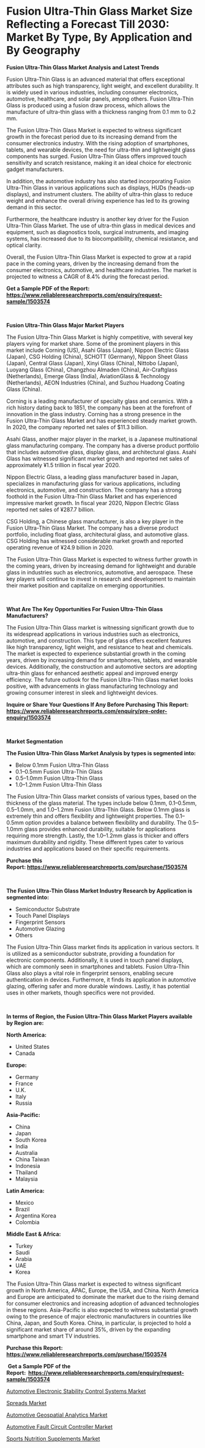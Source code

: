 <p><h1>Fusion Ultra-Thin Glass Market Size Reflecting a Forecast Till 2030: Market By Type, By Application and By Geography</h1></p><p><strong>Fusion Ultra-Thin Glass Market Analysis and Latest Trends</strong></p>
<p><p>Fusion Ultra-Thin Glass is an advanced material that offers exceptional attributes such as high transparency, light weight, and excellent durability. It is widely used in various industries, including consumer electronics, automotive, healthcare, and solar panels, among others. Fusion Ultra-Thin Glass is produced using a fusion draw process, which allows the manufacture of ultra-thin glass with a thickness ranging from 0.1 mm to 0.2 mm.</p><p>The Fusion Ultra-Thin Glass Market is expected to witness significant growth in the forecast period due to its increasing demand from the consumer electronics industry. With the rising adoption of smartphones, tablets, and wearable devices, the need for ultra-thin and lightweight glass components has surged. Fusion Ultra-Thin Glass offers improved touch sensitivity and scratch resistance, making it an ideal choice for electronic gadget manufacturers.</p><p>In addition, the automotive industry has also started incorporating Fusion Ultra-Thin Glass in various applications such as displays, HUDs (heads-up displays), and instrument clusters. The ability of ultra-thin glass to reduce weight and enhance the overall driving experience has led to its growing demand in this sector.</p><p>Furthermore, the healthcare industry is another key driver for the Fusion Ultra-Thin Glass Market. The use of ultra-thin glass in medical devices and equipment, such as diagnostics tools, surgical instruments, and imaging systems, has increased due to its biocompatibility, chemical resistance, and optical clarity.</p><p>Overall, the Fusion Ultra-Thin Glass Market is expected to grow at a rapid pace in the coming years, driven by the increasing demand from the consumer electronics, automotive, and healthcare industries. The market is projected to witness a CAGR of 8.4% during the forecast period.</p></p>
<p><strong>Get a Sample PDF of the Report:&nbsp; <a href="https://www.reliableresearchreports.com/enquiry/request-sample/1503574">https://www.reliableresearchreports.com/enquiry/request-sample/1503574</a></strong></p>
<p>&nbsp;</p>
<p><strong>Fusion Ultra-Thin Glass Major Market Players</strong></p>
<p><p>The Fusion Ultra-Thin Glass Market is highly competitive, with several key players vying for market share. Some of the prominent players in this market include Corning (US), Asahi Glass (Japan), Nippon Electric Glass (Japan), CSG Holding (China), SCHOTT (Germany), Nippon Sheet Glass (Japan), Central Glass (Japan), Xinyi Glass (China), Nittobo (Japan), Luoyang Glass (China), Changzhou Almaden (China), Air-Craftglass (Netherlands), Emerge Glass (India), AviationGlass & Technology (Netherlands), AEON Industries (China), and Suzhou Huadong Coating Glass (China).</p><p>Corning is a leading manufacturer of specialty glass and ceramics. With a rich history dating back to 1851, the company has been at the forefront of innovation in the glass industry. Corning has a strong presence in the Fusion Ultra-Thin Glass Market and has experienced steady market growth. In 2020, the company reported net sales of $11.3 billion.</p><p>Asahi Glass, another major player in the market, is a Japanese multinational glass manufacturing company. The company has a diverse product portfolio that includes automotive glass, display glass, and architectural glass. Asahi Glass has witnessed significant market growth and reported net sales of approximately ¥1.5 trillion in fiscal year 2020.</p><p>Nippon Electric Glass, a leading glass manufacturer based in Japan, specializes in manufacturing glass for various applications, including electronics, automotive, and construction. The company has a strong foothold in the Fusion Ultra-Thin Glass Market and has experienced impressive market growth. In fiscal year 2020, Nippon Electric Glass reported net sales of ¥287.7 billion.</p><p>CSG Holding, a Chinese glass manufacturer, is also a key player in the Fusion Ultra-Thin Glass Market. The company has a diverse product portfolio, including float glass, architectural glass, and automotive glass. CSG Holding has witnessed considerable market growth and reported operating revenue of ¥24.9 billion in 2020.</p><p>The Fusion Ultra-Thin Glass Market is expected to witness further growth in the coming years, driven by increasing demand for lightweight and durable glass in industries such as electronics, automotive, and aerospace. These key players will continue to invest in research and development to maintain their market position and capitalize on emerging opportunities.</p></p>
<p>&nbsp;</p>
<p><strong>What Are The Key Opportunities For Fusion Ultra-Thin Glass Manufacturers?</strong></p>
<p><p>The Fusion Ultra-Thin Glass market is witnessing significant growth due to its widespread applications in various industries such as electronics, automotive, and construction. This type of glass offers excellent features like high transparency, light weight, and resistance to heat and chemicals. The market is expected to experience substantial growth in the coming years, driven by increasing demand for smartphones, tablets, and wearable devices. Additionally, the construction and automotive sectors are adopting ultra-thin glass for enhanced aesthetic appeal and improved energy efficiency. The future outlook for the Fusion Ultra-Thin Glass market looks positive, with advancements in glass manufacturing technology and growing consumer interest in sleek and lightweight devices.</p></p>
<p><strong>Inquire or Share Your Questions If Any Before Purchasing This Report: <a href="https://www.reliableresearchreports.com/enquiry/pre-order-enquiry/1503574">https://www.reliableresearchreports.com/enquiry/pre-order-enquiry/1503574</a></strong></p>
<p>&nbsp;</p>
<p><strong>Market Segmentation</strong></p>
<p><strong>The Fusion Ultra-Thin Glass Market Analysis by types is segmented into:</strong></p>
<p><ul><li>Below 0.1mm Fusion Ultra-Thin Glass</li><li>0.1–0.5mm Fusion Ultra-Thin Glass</li><li>0.5–1.0mm Fusion Ultra-Thin Glass</li><li>1.0–1.2mm Fusion Ultra-Thin Glass</li></ul></p>
<p><p>The Fusion Ultra-Thin Glass market consists of various types, based on the thickness of the glass material. The types include below 0.1mm, 0.1–0.5mm, 0.5–1.0mm, and 1.0–1.2mm Fusion Ultra-Thin Glass. Below 0.1mm glass is extremely thin and offers flexibility and lightweight properties. The 0.1–0.5mm option provides a balance between flexibility and durability. The 0.5–1.0mm glass provides enhanced durability, suitable for applications requiring more strength. Lastly, the 1.0–1.2mm glass is thicker and offers maximum durability and rigidity. These different types cater to various industries and applications based on their specific requirements.</p></p>
<p><strong>Purchase this Report:&nbsp;<a href="https://www.reliableresearchreports.com/purchase/1503574">https://www.reliableresearchreports.com/purchase/1503574</a></strong></p>
<p>&nbsp;</p>
<p><strong>The Fusion Ultra-Thin Glass Market Industry Research by Application is segmented into:</strong></p>
<p><ul><li>Semiconductor Substrate</li><li>Touch Panel Displays</li><li>Fingerprint Sensors</li><li>Automotive Glazing</li><li>Others</li></ul></p>
<p><p>The Fusion Ultra-Thin Glass market finds its application in various sectors. It is utilized as a semiconductor substrate, providing a foundation for electronic components. Additionally, it is used in touch panel displays, which are commonly seen in smartphones and tablets. Fusion Ultra-Thin Glass also plays a vital role in fingerprint sensors, enabling secure authentication in devices. Furthermore, it finds its application in automotive glazing, offering safer and more durable windows. Lastly, it has potential uses in other markets, though specifics were not provided.</p></p>
<p>&nbsp;</p>
<p><strong>In terms of Region, the Fusion Ultra-Thin Glass Market Players available by Region are:</strong></p>
<p>
    <p> <strong> North America: </strong>
        <ul>
            <li>United States</li>
            <li>Canada</li>
        </ul>
        </p> 
    <p> <strong> Europe: </strong>
        <ul>
            <li>Germany</li>
            <li>France</li>
            <li>U.K.</li>
            <li>Italy</li>
            <li>Russia</li>
        </ul>
        </p> 
    <p> <strong> Asia-Pacific: </strong>
        <ul>
            <li>China</li>
            <li>Japan</li>
            <li>South Korea</li>
            <li>India</li>
            <li>Australia</li>
            <li>China Taiwan</li>
            <li>Indonesia</li>
            <li>Thailand</li>
            <li>Malaysia</li>
        </ul>
        </p> 
    <p> <strong> Latin America: </strong>
        <ul>
            <li>Mexico</li>
            <li>Brazil</li>
            <li>Argentina Korea</li>
            <li>Colombia</li>
        </ul>
        </p> 
    <p> <strong> Middle East & Africa: </strong>
        <ul>
            <li>Turkey</li>
            <li>Saudi</li>
            <li>Arabia</li>
            <li>UAE</li>
            <li>Korea</li>
        </ul>
    </p>
    </p>
<p><p>The Fusion Ultra-Thin Glass market is expected to witness significant growth in North America, APAC, Europe, the USA, and China. North America and Europe are anticipated to dominate the market due to the rising demand for consumer electronics and increasing adoption of advanced technologies in these regions. Asia-Pacific is also expected to witness substantial growth owing to the presence of major electronic manufacturers in countries like China, Japan, and South Korea. China, in particular, is projected to hold a significant market share of around 35%, driven by the expanding smartphone and smart TV industries.</p></p>
<p><strong>Purchase this Report: <a href="https://www.reliableresearchreports.com/purchase/1503574">https://www.reliableresearchreports.com/purchase/1503574</a></strong></p>
<p>&nbsp;<strong>Get a Sample PDF of the Report:&nbsp;&nbsp;<a href="https://www.reliableresearchreports.com/enquiry/request-sample/1503574">https://www.reliableresearchreports.com/enquiry/request-sample/1503574</a></strong></p>
<p><strong></strong></p>
<p><p><a href="https://www.linkedin.com/pulse/automotive-electronic-stability-control-systems-market-1e/">Automotive Electronic Stability Control Systems Market</a></p><p><a href="https://medium.com/@lauryframi644/spreads-market-size-growth-forecast-2023-2030-feef44bd9a3f">Spreads Market</a></p><p><a href="https://www.linkedin.com/pulse/automotive-geospatial-analytics-market-research-report-unlocks/">Automotive Geospatial Analytics Market</a></p><p><a href="https://www.linkedin.com/pulse/automotive-fault-circuit-controller-market-size-growth/">Automotive Fault Circuit Controller Market</a></p><p><a href="https://medium.com/@mikeflatley6362/sports-nutrition-supplements-market-size-growth-forecast-2023-2030-8f058bc38403">Sports Nutrition Supplements Market</a></p></p>